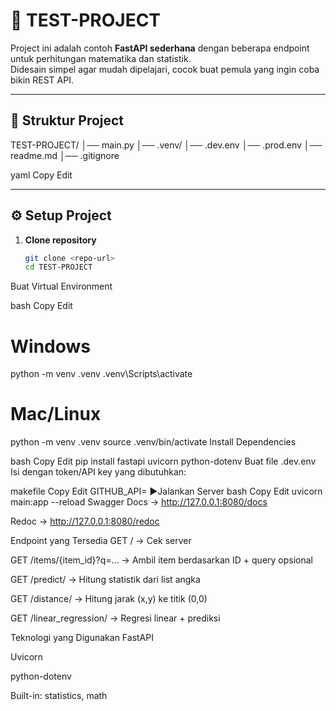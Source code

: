 # 🚀 TEST-PROJECT  

Project ini adalah contoh **FastAPI sederhana** dengan beberapa endpoint untuk perhitungan matematika dan statistik.  
Didesain simpel agar mudah dipelajari, cocok buat pemula yang ingin coba bikin REST API.

---

## 📂 Struktur Project
TEST-PROJECT/
│── main.py
│── .venv/
│── .dev.env
│── .prod.env
│── readme.md
│── .gitignore

yaml
Copy
Edit

---

## ⚙️ Setup Project

1. **Clone repository**
   ```bash
   git clone <repo-url>
   cd TEST-PROJECT
Buat Virtual Environment

bash
Copy
Edit
# Windows
python -m venv .venv
.venv\Scripts\activate

# Mac/Linux
python -m venv .venv
source .venv/bin/activate
Install Dependencies

bash
Copy
Edit
pip install fastapi uvicorn python-dotenv
 Buat file .dev.env
Isi dengan token/API key yang dibutuhkan:

makefile
Copy
Edit
GITHUB_API=
▶Jalankan Server
bash
Copy
Edit
uvicorn main:app --reload
Swagger Docs → http://127.0.0.1:8080/docs

Redoc → http://127.0.0.1:8080/redoc

Endpoint yang Tersedia
GET / → Cek server

GET /items/{item_id}?q=... → Ambil item berdasarkan ID + query opsional

GET /predict/ → Hitung statistik dari list angka

GET /distance/ → Hitung jarak (x,y) ke titik (0,0)

GET /linear_regression/ → Regresi linear + prediksi

Teknologi yang Digunakan
FastAPI 

Uvicorn 

python-dotenv 

Built-in: statistics, math